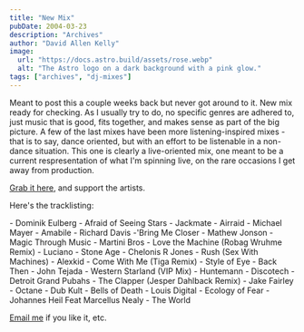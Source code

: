 ```yaml
---
title: "New Mix"
pubDate: 2004-03-23
description: "Archives"
author: "David Allen Kelly"
image:
  url: "https://docs.astro.build/assets/rose.webp"
  alt: "The Astro logo on a dark background with a pink glow."
tags: ["archives", "dj-mixes"]
---
```


Meant to post this a couple weeks back but never got around to it. New mix ready for checking. As I usually try to do, no specific genres are adhered to, just music that is good, fits together, and makes sense as part of the big picture. A few of the last mixes have been more listening-inspired mixes - that is to say, dance oriented, but with an effort to be listenable in a non-dance situation. This one is clearly a live-oriented mix, one meant to be a current respresentation of what I'm spinning live, on the rare occasions I get away from production.

[Grab it here](http://69.72.189.151/kelly-d_-_live_mix_february_2004.mp3), and support the artists.

Here's the tracklisting:

\- Dominik Eulberg - Afraid of Seeing Stars - Jackmate - Airraid - Michael Mayer - Amabile - Richard Davis -'Bring Me Closer - Mathew Jonson - Magic Through Music - Martini Bros - Love the Machine (Robag Wruhme Remix) - Luciano - Stone Age - Chelonis R Jones - Rush (Sex With Machines) - Alexkid - Come With Me (Tiga Remix) - Style of Eye - Back Then - John Tejada - Western Starland (VIP Mix) - Huntemann - Discotech - Detroit Grand Pubahs - The Clapper (Jesper Dahlback Remix) - Jake Fairley - Octane - Dub Kult - Bells of Death - Louis Digital - Ecology of Fear - Johannes Heil Feat Marcellus Nealy - The World

[Email me](mailto:kellyd@kellyd.com) if you like it, etc.

